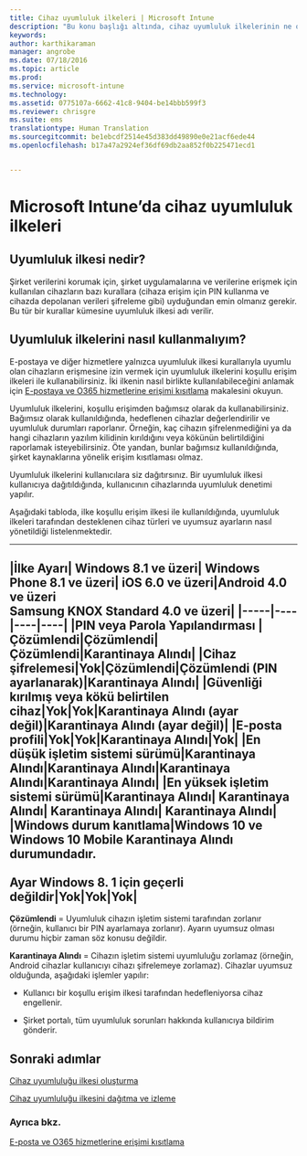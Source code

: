 ```yaml
---
title: Cihaz uyumluluk ilkeleri | Microsoft Intune
description: "Bu konu başlığı altında, cihaz uyumluluk ilkelerinin ne olduğunu ve nasıl çalıştığını anlamanız için gereken kavramlar açıklanır."
keywords: 
author: karthikaraman
manager: angrobe
ms.date: 07/18/2016
ms.topic: article
ms.prod: 
ms.service: microsoft-intune
ms.technology: 
ms.assetid: 0775107a-6662-41c8-9404-be14bbb599f3
ms.reviewer: chrisgre
ms.suite: ems
translationtype: Human Translation
ms.sourcegitcommit: be1ebcdf2514e45d383dd49890e0e21acf6ede44
ms.openlocfilehash: b17a47a2924ef36df69db2aa852f0b225471ecd1


---
```


# Microsoft Intune’da cihaz uyumluluk ilkeleri
## Uyumluluk ilkesi nedir?
Şirket verilerini korumak için, şirket uygulamalarına ve verilerine erişmek için kullanılan cihazların bazı kurallara (cihaza erişim için PIN kullanma ve cihazda depolanan verileri şifreleme gibi) uyduğundan emin olmanız gerekir. Bu tür bir kurallar kümesine uyumluluk ilkesi adı verilir.

## Uyumluluk ilkelerini nasıl kullanmalıyım?
E-postaya ve diğer hizmetlere yalnızca uyumluluk ilkesi kurallarıyla uyumlu olan cihazların erişmesine izin vermek için uyumluluk ilkelerini koşullu erişim ilkeleri ile kullanabilirsiniz. İki ilkenin nasıl birlikte kullanılabileceğini anlamak için [E-postaya ve O365 hizmetlerine erişimi kısıtlama](restrict-access-to-email-and-o365-services-with-microsoft-intune.md) makalesini okuyun.

Uyumluluk ilkelerini, koşullu erişimden bağımsız olarak da kullanabilirsiniz. Bağımsız olarak kullanıldığında, hedeflenen cihazlar değerlendirilir ve uyumluluk durumları raporlanır. Örneğin, kaç cihazın şifrelenmediğini ya da hangi cihazların yazılım kilidinin kırıldığını veya kökünün belirtildiğini raporlamak isteyebilirsiniz. Öte yandan, bunlar bağımsız kullanıldığında, şirket kaynaklarına yönelik erişim kısıtlaması olmaz.

Uyumluluk ilkelerini kullanıcılara siz dağıtırsınız. Bir uyumluluk ilkesi kullanıcıya dağıtıldığında, kullanıcının cihazlarında uyumluluk denetimi yapılır.

Aşağıdaki tabloda, ilke koşullu erişim ilkesi ile kullanıldığında, uyumluluk ilkeleri tarafından desteklenen cihaz türleri ve uyumsuz ayarların nasıl yönetildiği listelenmektedir.

--------------

|İlke Ayarı| Windows 8.1 ve üzeri| Windows Phone 8.1 ve üzeri| iOS 6.0 ve üzeri|Android 4.0 ve üzeri<br/>Samsung KNOX Standard 4.0 ve üzeri|
|-----|----|----|----|
|**PIN veya Parola Yapılandırması** |Çözümlendi|Çözümlendi|Çözümlendi|Karantinaya Alındı|
|**Cihaz şifrelemesi**|Yok|Çözümlendi|Çözümlendi (PIN ayarlanarak)|Karantinaya Alındı|
|**Güvenliği kırılmış veya kökü belirtilen cihaz**|Yok|Yok|Karantinaya Alındı (ayar değil)|Karantinaya Alındı (ayar değil)|
|**E-posta profili**|Yok|Yok|Karantinaya Alındı|Yok|
|**En düşük işletim sistemi sürümü**|Karantinaya Alındı|Karantinaya Alındı|Karantinaya Alındı|Karantinaya Alındı|
|**En yüksek işletim sistemi sürümü**|Karantinaya Alındı| Karantinaya Alındı| Karantinaya Alındı| Karantinaya Alındı|
|**Windows durum kanıtlama**|Windows 10 ve Windows 10 Mobile Karantinaya Alındı durumundadır.<br /><br />Ayar Windows 8. 1 için geçerli değildir|Yok|Yok|Yok|
--------------
**Çözümlendi** = Uyumluluk cihazın işletim sistemi tarafından zorlanır (örneğin, kullanıcı bir PIN ayarlamaya zorlanır).  Ayarın uyumsuz olması durumu hiçbir zaman söz konusu değildir.

**Karantinaya Alındı** = Cihazın işletim sistemi uyumluluğu zorlamaz (örneğin, Android cihazlar kullanıcıyı cihazı şifrelemeye zorlamaz). Cihazlar uyumsuz olduğunda, aşağıdaki işlemler yapılır:

-   Kullanıcı bir koşullu erişim ilkesi tarafından hedefleniyorsa cihaz engellenir.

-   Şirket portalı, tüm uyumluluk sorunları hakkında kullanıcıya bildirim gönderir.

## Sonraki adımlar
[Cihaz uyumluluğu ilkesi oluşturma](create-a-device-compliance-policy-in-microsoft-intune.md)

[Cihaz uyumluluğu ilkesini dağıtma ve izleme](deploy-and-monitor-a-device-compliance-policy-in-microsoft-intune.md)

### Ayrıca bkz.
[E-posta ve O365 hizmetlerine erişimi kısıtlama](restrict-access-to-email-and-o365-services-with-microsoft-intune.md)



<!--HONumber=Jul16_HO5-->


